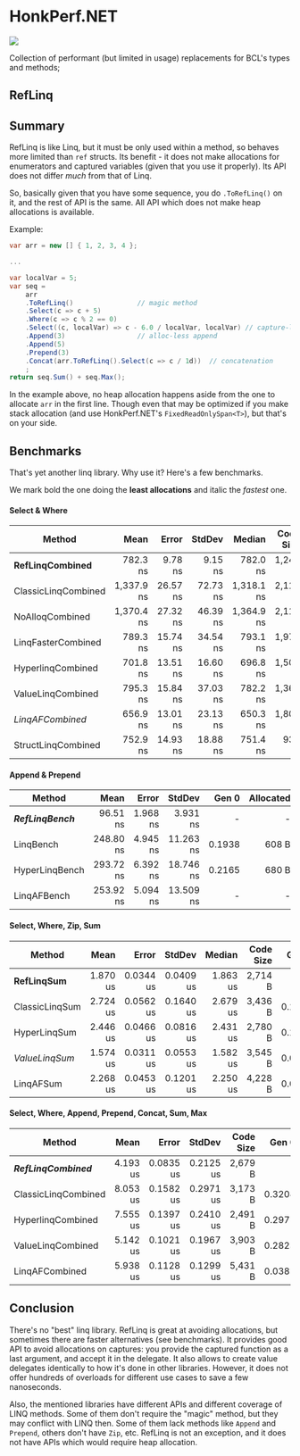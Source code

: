 # HonkPerf.NET

[![](https://img.shields.io/nuget/vpre/HonkPerf.NET?label=NuGet&logo=nuget)](https://www.nuget.org/packages/HonkPerf.NET/)

Collection of performant (but limited in usage) replacements for BCL's types and methods;

## RefLinq

## Summary

RefLinq is like Linq, but it must be only used within a method, so behaves more limited than `ref` structs. Its benefit - it does not make allocations for enumerators and captured variables (given that you use it properly). Its API does not differ *much* from that of Linq.

So, basically given that you have some sequence, you do `.ToRefLinq()` on it, and the rest of API is the same. All API which does not make heap allocations is available.

Example:

```cs
var arr = new [] { 1, 2, 3, 4 };

...

var localVar = 5;
var seq =
    arr
    .ToRefLinq()                // magic method
    .Select(c => c + 5)
    .Where(c => c % 2 == 0)
    .Select((c, localVar) => c - 6.0 / localVar, localVar) // capture-less capture
    .Append(3)                  // alloc-less append
    .Append(5)
    .Prepend(3)
    .Concat(arr.ToRefLinq().Select(c => c / 1d))  // concatenation
    ;
return seq.Sum() + seq.Max();
```

In the example above, no heap allocation happens aside from the one to allocate `arr` in the first line. Though even that may be optimized if you make stack allocation (and use HonkPerf.NET's `FixedReadOnlySpan<T>`), but that's on your side.

## Benchmarks

That's yet another linq library. Why use it? Here's a few benchmarks.

We mark bold the one doing the **least allocations** and italic the *fastest* one.

#### Select & Where

|              Method |       Mean |    Error |   StdDev |     Median | Code Size |  Gen 0 | Allocated |
|-------------------- |-----------:|---------:|---------:|-----------:|----------:|-------:|----------:|
| **RefLinqCombined** |   782.3 ns |  9.78 ns |  9.15 ns |   782.0 ns |   1,246 B |      - |         - |
| ClassicLinqCombined | 1,337.9 ns | 26.57 ns | 72.73 ns | 1,318.1 ns |   2,112 B | 0.0801 |     256 B |
|     NoAlloqCombined | 1,370.4 ns | 27.32 ns | 46.39 ns | 1,364.9 ns |   2,114 B | 0.0267 |      88 B |
|  LinqFasterCombined |   789.3 ns | 15.74 ns | 34.54 ns |   793.1 ns |   1,971 B | 0.4253 |   1,336 B |
|   HyperlinqCombined |   701.8 ns | 13.51 ns | 16.60 ns |   696.8 ns |   1,506 B | 0.0277 |      88 B |
|   ValueLinqCombined |   795.3 ns | 15.84 ns | 37.03 ns |   782.2 ns |   1,364 B | 0.0172 |      56 B |
|    *LinqAFCombined* |   656.9 ns | 13.01 ns | 23.13 ns |   650.3 ns |   1,807 B | 0.0277 |      88 B |
|  StructLinqCombined |   752.9 ns | 14.93 ns | 18.88 ns |   751.4 ns |     933 B | 0.0582 |     184 B |


#### Append & Prepend

|             Method |      Mean |    Error |    StdDev |  Gen 0 | Allocated |
|------------------- |----------:|---------:|----------:|-------:|----------:|
| ***RefLinqBench*** |  96.51 ns | 1.968 ns |  3.931 ns |      - |         - |
|          LinqBench | 248.80 ns | 4.945 ns | 11.263 ns | 0.1938 |     608 B |
|     HyperLinqBench | 293.72 ns | 6.392 ns | 18.746 ns | 0.2165 |     680 B |
|        LinqAFBench | 253.92 ns | 5.094 ns | 13.509 ns |      - |         - |


#### Select, Where, Zip, Sum

|         Method |     Mean |     Error |    StdDev |   Median | Code Size |  Gen 0 | Allocated |
|--------------- |---------:|----------:|----------:|---------:|----------:|-------:|----------:|
| **RefLinqSum** | 1.870 us | 0.0344 us | 0.0409 us | 1.863 us |   2,714 B |      - |         - |
| ClassicLinqSum | 2.724 us | 0.0562 us | 0.1640 us | 2.679 us |   3,436 B | 0.1831 |     584 B |
|   HyperLinqSum | 2.446 us | 0.0466 us | 0.0816 us | 2.431 us |   2,780 B | 0.1755 |     560 B |
| *ValueLinqSum* | 1.574 us | 0.0311 us | 0.0553 us | 1.582 us |   3,545 B | 0.0401 |     128 B |
|      LinqAFSum | 2.268 us | 0.0453 us | 0.1201 us | 2.250 us |   4,228 B | 0.0458 |     152 B |


#### Select, Where, Append, Prepend, Concat, Sum, Max

|                Method |     Mean |     Error |    StdDev | Code Size |  Gen 0 | Allocated |
|---------------------- |---------:|----------:|----------:|----------:|-------:|----------:|
| ***RefLinqCombined*** | 4.193 us | 0.0835 us | 0.2125 us |   2,679 B |      - |         - |
|   ClassicLinqCombined | 8.053 us | 0.1582 us | 0.2971 us |   3,173 B | 0.3204 |   1,032 B |
|     HyperlinqCombined | 7.555 us | 0.1397 us | 0.2410 us |   2,491 B | 0.2975 |     944 B |
|     ValueLinqCombined | 5.142 us | 0.1021 us | 0.1967 us |   3,903 B | 0.2823 |     888 B |
|        LinqAFCombined | 5.938 us | 0.1128 us | 0.1299 us |   5,431 B | 0.0381 |     120 B |

## Conclusion

There's no "best" linq library. RefLinq is great at avoiding allocations, but sometimes there are
faster alternatives (see benchmarks). It provides good API to avoid allocations on captures:
you provide the captured function as a last argument, and accept it in the delegate. It also
allows to create value delegates identically to how it's done in other libraries. However,
it does not offer hundreds of overloads for different use cases to save a few nanoseconds.

Also, the mentioned libraries have different APIs and different coverage of LINQ methods.
Some of them don't require the "magic" method, but they may conflict with LINQ then.
Some of them lack methods like `Append` and `Prepend`, others don't have `Zip`, etc. RefLinq
is not an exception, and it does not have APIs which would require heap allocation.
